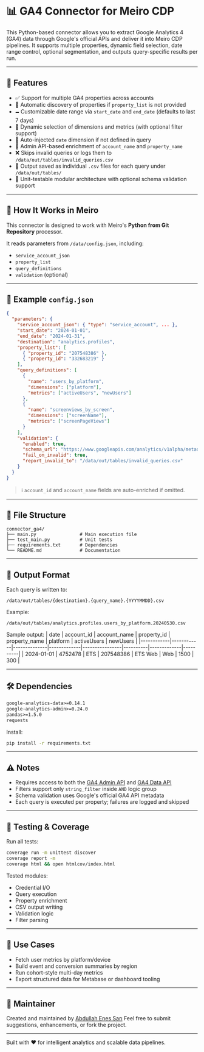 # 📊 GA4 Connector for Meiro CDP

This Python-based connector allows you to extract Google Analytics 4 (GA4) data through Google's official APIs and deliver it into Meiro CDP pipelines. It supports multiple properties, dynamic field selection, date range control, optional segmentation, and outputs query-specific results per run.

---

## 🔧 Features

* ✅ Support for multiple GA4 properties across accounts
* 🔁 Automatic discovery of properties if `property_list` is not provided
* 🗕️ Customizable date range via `start_date` and `end_date` (defaults to last 7 days)
* 🧱 Dynamic selection of dimensions and metrics (with optional filter support)
* 🎯 Auto-injected `date` dimension if not defined in query
* 📄 Admin API-based enrichment of `account_name` and `property_name`
* ❌ Skips invalid queries or logs them to `/data/out/tables/invalid_queries.csv`
* 📅 Output saved as individual `.csv` files for each query under `/data/out/tables/`
* 🧪 Unit-testable modular architecture with optional schema validation support

---

## 🤩 How It Works in Meiro

This connector is designed to work with Meiro's **Python from Git Repository** processor.

It reads parameters from `/data/config.json`, including:
- `service_account_json`
- `property_list`
- `query_definitions`
- `validation` (optional)

---

## 🦪 Example `config.json`

```json
{
  "parameters": {
    "service_account_json": { "type": "service_account", ... },
    "start_date": "2024-01-01",
    "end_date": "2024-01-31",
    "destination": "analytics.profiles",
    "property_list": [
      { "property_id": "207548386" },
      { "property_id": "332683219" }
    ],
    "query_definitions": [
      {
        "name": "users_by_platform",
        "dimensions": ["platform"],
        "metrics": ["activeUsers", "newUsers"]
      },
      {
        "name": "screenviews_by_screen",
        "dimensions": ["screenName"],
        "metrics": ["screenPageViews"]
      }
    ],
    "validation": {
      "enabled": true,
      "schema_url": "https://www.googleapis.com/analytics/v1alpha/metadata/ga4?fields=dimensions,metrics",
      "fail_on_invalid": true,
      "report_invalid_to": "/data/out/tables/invalid_queries.csv"
    }
  }
}
```

> ℹ️ `account_id` and `account_name` fields are auto-enriched if omitted.

---

## 📁 File Structure

```
connector_ga4/
├── main.py                # Main execution file
├── test_main.py           # Unit tests
├── requirements.txt       # Dependencies
└── README.md              # Documentation
```

---

## 📆 Output Format

Each query is written to:
```
/data/out/tables/{destination}.{query_name}.{YYYYMMDD}.csv
```
Example:
```
/data/out/tables/analytics.profiles.users_by_platform.20240530.csv
```

Sample output:
| date       | account_id | account_name | property_id | property_name | platform | activeUsers | newUsers |
|------------|------------|--------------|-------------|----------------|----------|-------------|----------|
| 2024-01-01 | 4752478    | ETS          | 207548386   | ETS Web        | Web      | 1500        | 300      |

---

## 🛠 Dependencies

```txt
google-analytics-data>=0.14.1
google-analytics-admin>=0.24.0
pandas>=1.5.0
requests
```
Install:
```bash
pip install -r requirements.txt
```

---

## ⚠️ Notes

* Requires access to both the [GA4 Admin API](https://developers.google.com/analytics/devguides/config/admin/v1) and [GA4 Data API](https://developers.google.com/analytics/devguides/reporting/data/v1)
* Filters support only `string_filter` inside `AND` logic group
* Schema validation uses Google's official GA4 API metadata
* Each query is executed per property; failures are logged and skipped

---

## 🧪 Testing & Coverage

Run all tests:
```bash
coverage run -m unittest discover
coverage report -m
coverage html && open htmlcov/index.html
```

Tested modules:
- Credential I/O
- Query execution
- Property enrichment
- CSV output writing
- Validation logic
- Filter parsing

---

## 🧐 Use Cases

* Fetch user metrics by platform/device
* Build event and conversion summaries by region
* Run cohort-style multi-day metrics
* Export structured data for Metabase or dashboard tooling

---

## 👤 Maintainer

Created and maintained by [Abdullah Enes Sarı](https://github.com/enessari)
Feel free to submit suggestions, enhancements, or fork the project.

---

Built with ❤️ for intelligent analytics and scalable data pipelines.
